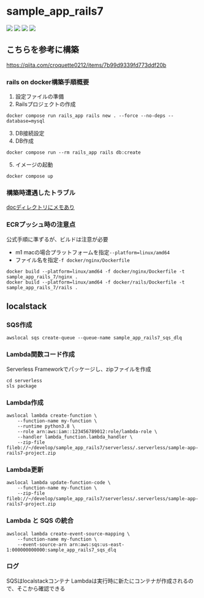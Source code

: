 # sample_app_rails7
![](https://img.shields.io/badge/rails-7.0.8-red.svg)
![](https://img.shields.io/badge/ruby-3.2.2-orange.svg)
![](https://img.shields.io/badge/mysql-8.2.0-blue.svg)
![](https://img.shields.io/badge/nginx-1.25.3-green.svg)

## こちらを参考に構築
https://qiita.com/croquette0212/items/7b99d9339fd773ddf20b
### rails on docker構築手順概要
1. 設定ファイルの準備
2. Railsプロジェクトの作成
```
docker compose run rails_app rails new . --force --no-deps --database=mysql
```
3. DB接続設定
4. DB作成
```
docker compose run --rm rails_app rails db:create
```
5. イメージの起動
```
docker compose up
```
### 構築時遭遇したトラブル
[docディレクトリにメモあり](/doc)
### ECRプッシュ時の注意点
公式手順に準ずるが、ビルドは注意が必要
- m1 macの場合プラットフォームを指定`--platform=linux/amd64`
- ファイル名を指定`-f docker/nginx/Dockerfile`
```
docker build --platform=linux/amd64 -f docker/nginx/Dockerfile -t sample_app_rails_7/nginx .
docker build --platform=linux/amd64 -f docker/rails/Dockerfile -t sample_app_rails_7/rails .
```
## localstack
### SQS作成
```
awslocal sqs create-queue --queue-name sample_app_rails7_sqs_dlq
```
### Lambda関数コード作成
Serverless Frameworkでパッケージし、zipファイルを作成
```
cd serverless
sls package
```
### Lambda作成
```
awslocal lambda create-function \
    --function-name my-function \
    --runtime python3.8 \
    --role arn:aws:iam::123456789012:role/lambda-role \
    --handler lambda_function.lambda_handler \
    --zip-file fileb://~/develop/sample_app_rails7/serverless/.serverless/sample-app-rails7-project.zip
```
### Lambda更新
```
awslocal lambda update-function-code \
    --function-name my-function \
    --zip-file fileb://~/develop/sample_app_rails7/serverless/.serverless/sample-app-rails7-project.zip
```
### Lambda と SQS の統合
```
awslocal lambda create-event-source-mapping \
    --function-name my-function \
    --event-source-arn arn:aws:sqs:us-east-1:000000000000:sample_app_rails7_sqs_dlq
```
### ログ
SQSはlocalstackコンテナ
Lambdaは実行時に新たにコンテナが作成されるので、そこから確認できる
